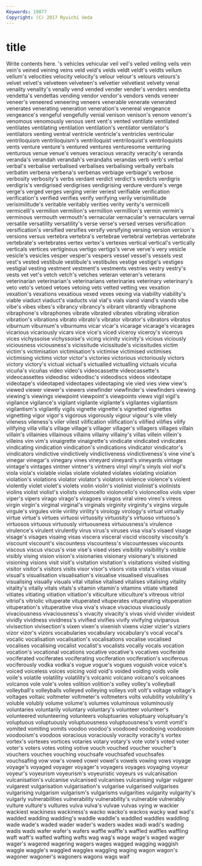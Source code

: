 ```yaml
---
Keywords: 19877 
Copyright: (C) 2017 Ryuichi Ueda
---
```


# title

Write contents here.
's vehicles vehicular veil veil's veiled veiling
veils vein vein's veined veining veins veld veld's velds veldt
veldt's veldts vellum vellum's velocities velocity velocity's velour velour's velours
velours's velvet velvet's velveteen velveteen's velvetier velvetiest velvety venal venality
venality's venally vend vended vender vender's venders vendetta vendetta's vendettas
vending vendor vendor's vendors vends veneer veneer's veneered veneering veneers
venerable venerate venerated venerates venerating veneration veneration's venereal vengeance vengeance's
vengeful vengefully venial venison venison's venom venom's venomous venomously venous
vent vent's vented ventilate ventilated ventilates ventilating ventilation ventilation's ventilator
ventilator's ventilators venting ventral ventricle ventricle's ventricles ventricular ventriloquism ventriloquism's
ventriloquist ventriloquist's ventriloquists vents venture venture's ventured ventures venturesome venturing
venturous venue venue's venues veracious veracity veracity's veranda veranda's verandah
verandah's verandahs verandas verb verb's verbal verbal's verbalise verbalised verbalises
verbalising verbally verbals verbatim verbena verbena's verbenas verbiage verbiage's verbose
verbosity verbosity's verbs verdant verdict verdict's verdicts verdigris verdigris's verdigrised
verdigrises verdigrising verdure verdure's verge verge's verged verges verging verier
veriest verifiable verification verification's verified verifies verify verifying verily verisimilitude
verisimilitude's veritable veritably verities verity verity's vermicelli vermicelli's vermilion vermilion's
vermillion vermillion's vermin vermin's verminous vermouth vermouth's vernacular vernacular's vernaculars
vernal versatile versatility versatility's verse verse's versed verses versification versification's
versified versifies versify versifying versing version version's versions versus vertebra
vertebra's vertebrae vertebral vertebras vertebrate vertebrate's vertebrates vertex vertex's vertexes
vertical vertical's vertically verticals vertices vertiginous vertigo vertigo's verve verve's
very vesicle vesicle's vesicles vesper vesper's vespers vessel vessel's vessels
vest vest's vested vestibule vestibule's vestibules vestige vestige's vestiges vestigial
vesting vestment vestment's vestments vestries vestry vestry's vests vet vet's
vetch vetch's vetches veteran veteran's veterans veterinarian veterinarian's veterinarians veterinaries
veterinary veterinary's veto veto's vetoed vetoes vetoing vets vetted vetting
vex vexation vexation's vexations vexatious vexed vexes vexing via viability
viability's viable viaduct viaduct's viaducts vial vial's vials viand viand's
viands vibe vibe's vibes vibes's vibrancy vibrancy's vibrant vibrantly vibraphone
vibraphone's vibraphones vibrate vibrated vibrates vibrating vibration vibration's vibrations vibrato
vibrato's vibrator vibrator's vibrators vibratos viburnum viburnum's viburnums vicar vicar's
vicarage vicarage's vicarages vicarious vicariously vicars vice vice's viced viceroy
viceroy's viceroys vices vichyssoise vichyssoise's vicing vicinity vicinity's vicious viciously
viciousness viciousness's vicissitude vicissitude's vicissitudes victim victim's victimisation victimisation's victimise
victimised victimises victimising victims victor victor's victories victorious victoriously victors
victory victory's victual victual's victualled victualling victuals vicuña vicuña's vicuñas
video video's videocassette videocassette's videocassettes videodisc videodisc's videodiscs videos videotape
videotape's videotaped videotapes videotaping vie vied vies view view's viewed
viewer viewer's viewers viewfinder viewfinder's viewfinders viewing viewing's viewings viewpoint
viewpoint's viewpoints views vigil vigil's vigilance vigilance's vigilant vigilante vigilante's
vigilantes vigilantism vigilantism's vigilantly vigils vignette vignette's vignetted vignettes vignetting
vigor vigor's vigorous vigorously vigour vigour's vile vilely vileness vileness's
viler vilest vilification vilification's vilified vilifies vilify vilifying villa villa's
village village's villager villager's villagers villages villain villain's villainies villainous
villains villainy villainy's villas villein villein's villeins vim vim's vinaigrette
vinaigrette's vindicate vindicated vindicates vindicating vindication vindication's vindications vindicator vindicator's
vindicators vindictive vindictively vindictiveness vindictiveness's vine vine's vinegar vinegar's vinegary
vines vineyard vineyard's vineyards vintage vintage's vintages vintner vintner's vintners
vinyl vinyl's vinyls viol viol's viola viola's violable violas violate
violated violates violating violation violation's violations violator violator's violators violence
violence's violent violently violet violet's violets violin violin's violinist violinist's
violinists violins violist violist's violists violoncello violoncello's violoncellos viols viper
viper's vipers virago virago's viragoes viragos viral vireo vireo's vireos
virgin virgin's virginal virginal's virginals virginity virginity's virgins virgule virgule's
virgules virile virility virility's virology virology's virtual virtually virtue virtue's
virtues virtuosi virtuosity virtuosity's virtuoso virtuoso's virtuosos virtuous virtuously virtuousness
virtuousness's virulence virulence's virulent virulently virus virus's viruses visa visa's
visaed visage visage's visages visaing visas viscera visceral viscid viscosity
viscosity's viscount viscount's viscountess viscountess's viscountesses viscounts viscous viscus viscus's
vise vise's vised vises visibility visibility's visible visibly vising vision
vision's visionaries visionary visionary's visioned visioning visions visit visit's visitation
visitation's visitations visited visiting visitor visitor's visitors visits visor visor's
visors vista vista's vistas visual visual's visualisation visualisation's visualise visualised
visualises visualising visually visuals vital vitalise vitalised vitalises vitalising vitality
vitality's vitally vitals vitals's vitamin vitamin's vitamins vitiate vitiated vitiates
vitiating vitiation vitiation's viticulture viticulture's vitreous vitriol vitriol's vitriolic vituperate
vituperated vituperates vituperating vituperation vituperation's vituperative viva viva's vivace vivacious
vivaciously vivaciousness vivaciousness's vivacity vivacity's vivas vivid vivider vividest vividly
vividness vividness's vivified vivifies vivify vivifying viviparous vivisection vivisection's vixen
vixen's vixenish vixens vizier vizier's viziers vizor vizor's vizors vocabularies
vocabulary vocabulary's vocal vocal's vocalic vocalisation vocalisation's vocalisations vocalise vocalised
vocalises vocalising vocalist vocalist's vocalists vocally vocals vocation vocation's vocational
vocations vocative vocative's vocatives vociferate vociferated vociferates vociferating vociferation vociferation's
vociferous vociferously vodka vodka's vogue vogue's vogues voguish voice voice's
voiced voiceless voices voicing void void's voided voiding voids voile
voile's volatile volatility volatility's volcanic volcano volcano's volcanoes volcanos vole
vole's voles volition volition's volley volley's volleyball volleyball's volleyballs volleyed
volleying volleys volt volt's voltage voltage's voltages voltaic voltmeter voltmeter's
voltmeters volts volubility volubility's voluble volubly volume volume's volumes voluminous
voluminously voluntaries voluntarily voluntary voluntary's volunteer volunteer's volunteered volunteering volunteers
voluptuaries voluptuary voluptuary's voluptuous voluptuously voluptuousness voluptuousness's vomit vomit's vomited
vomiting vomits voodoo voodoo's voodooed voodooing voodooism voodooism's voodoos voracious
voraciously voracity voracity's vortex vortex's vortexes vortices votaries votary votary's
vote vote's voted voter voter's voters votes voting votive vouch
vouched voucher voucher's vouchers vouches vouching vouchsafe vouchsafed vouchsafes vouchsafing
vow vow's vowed vowel vowel's vowels vowing vows voyage voyage's
voyaged voyager voyager's voyagers voyages voyaging voyeur voyeur's voyeurism voyeurism's
voyeuristic voyeurs vs vulcanisation vulcanisation's vulcanise vulcanised vulcanises vulcanising vulgar
vulgarer vulgarest vulgarisation vulgarisation's vulgarise vulgarised vulgarises vulgarising vulgarism vulgarism's
vulgarisms vulgarities vulgarity vulgarity's vulgarly vulnerabilities vulnerability vulnerability's vulnerable vulnerably
vulture vulture's vultures vulva vulva's vulvae vulvas vying w wackier
wackiest wackiness wackiness's wacko wacko's wackos wacky wad wad's wadded
wadding wadding's waddle waddle's waddled waddles waddling wade wade's waded
wader wader's waders wades wadi wadi's wading wadis wads wafer
wafer's wafers waffle waffle's waffled waffles waffling waft waft's wafted
wafting wafts wag wag's wage wage's waged wager wager's wagered
wagering wagers wages wagged wagging waggish waggle waggle's waggled waggles
waggling waging wagon wagon's wagoner wagoner's wagoners wagons wags waif
